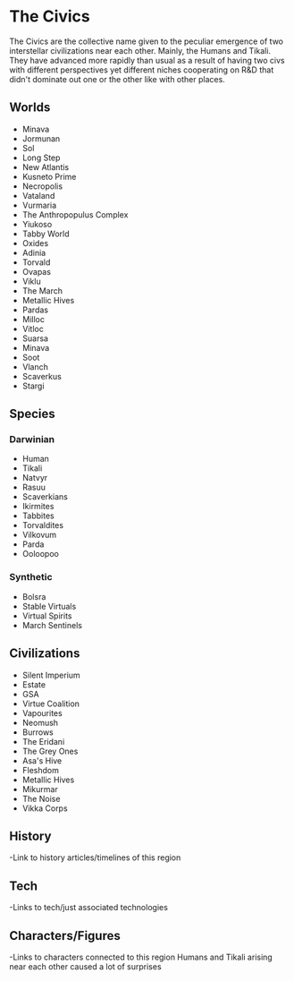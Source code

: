 # The Civics

The Civics are the collective name given to the peculiar emergence of two interstellar civilizations near each other.  Mainly, the Humans and Tikali.  They have advanced more rapidly than usual as a result of having two civs with different perspectives yet different niches cooperating on R&D that didn't dominate out one or the other like with other places.

## Worlds
- Minava
- Jormunan
- Sol
- Long Step
- New Atlantis
- Kusneto Prime
- Necropolis
- Vataland
- Vurmaria
- The Anthropopulus Complex
- Yiukoso
- Tabby World
- Oxides
- Adinia
- Torvald
- Ovapas
- Viklu
- The March
- Metallic Hives
- Pardas
- Milloc
- Vitloc
- Suarsa
- Minava
- Soot
- Vlanch
- Scaverkus
- Stargi

## Species

### Darwinian
- Human
- Tikali
- Natvyr
- Rasuu
- Scaverkians
- Ikirmites
- Tabbites
- Torvaldites
- Vilkovum
- Parda
- Ooloopoo

### Synthetic
- Bolsra
- Stable Virtuals
- Virtual Spirits
- March Sentinels

## Civilizations
- Silent Imperium
- Estate
- GSA
- Virtue Coalition
- Vapourites
- Neomush
- Burrows
- The Eridani
- The Grey Ones
- Asa's Hive
- Fleshdom
- Metallic Hives
- Mikurmar
- The Noise
- Vikka Corps

## History
-Link to history articles/timelines of this region
## Tech
-Links to tech/just associated technologies
## Characters/Figures
-Links to characters connected to this region
Humans and Tikali arising near each other caused a lot of surprises
